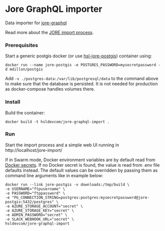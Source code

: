 # Jore GraphQL importer

Data importer for [jore-graphql](https://github.com/HSLdevcom/jore-graphql)

Read more about the [JORE import process](https://github.com/HSLdevcom/hsl-map-documentation/blob/master/Process%20schema/README.md#jore-import-process).


### Prerequisites

Start a generic postgis docker (or use [hsl-jore-postgis](https://github.com/HSLdevcom/hsl-jore-postgis)) container using:
```
docker run --name jore-postgis -e POSTGRES_PASSWORD=mysecretpassword -d mdillon/postgis
```

Add `-v ./postgres-data:/var/lib/postgresql/data` to the command above to make sure that the database is persisted.
It is not needed for production as docker-compose handles volumes there.

### Install

Build the container:
```
docker build -t hsldevcom/jore-graphql-import .
```

### Run

Start the import process and a simple web UI running in http://localhost/jore-import/

If in Swarm mode, Docker environment variables are by default read from [Docker secrets](https://docs.docker.com/engine/swarm/secrets/). If no Docker secret is found, the value is read from .env file defaults instead. The default values can be overridden by passing them as command line arguments like in example below:
```
docker run --link jore-postgis -v downloads:/tmp/build \
-e USERNAME="ftpusername" \
-e PASSWORD="ftppassword" \
-e "PG_CONNECTION_STRING=postgres:postgres:mysecretpassword@jore-postgis:5432/postgres" \
-e AZURE_STORAGE_ACCOUNT="secret" \
-e AZURE_STORAGE_KEY="secret" \
-e ADMIN_PASSWORD="secret" \
-e SLACK_WEBHOOK_URL="secret" \
hsldevcom/jore-graphql-import
```
